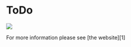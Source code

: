 ToDo
=======



![](website/static/smaple.png)

For more information please see [the website][1]



